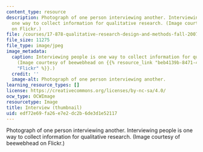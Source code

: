 ```yaml
---
content_type: resource
description: Photograph of one person interviewing another. Interviewing people is
  one way to collect information for qualitative research. (Image courtesy of beewebhead
  on Flickr.)
file: /courses/17-878-qualitative-research-design-and-methods-fall-2007/edf72e69fa26e7e2dc2b6de3d1e52117_17-878f07-th.jpg
file_size: 11275
file_type: image/jpeg
image_metadata:
  caption: Interviewing people is one way to collect information for qualitative research.
    (Image courtesy of beewebhead on {{% resource_link "beb4139b-8471-4521-b219-e80572f331a2"
    "Flickr" %}}.)
  credit: ''
  image-alt: Photograph of one person interviewing another.
learning_resource_types: []
license: https://creativecommons.org/licenses/by-nc-sa/4.0/
ocw_type: OCWImage
resourcetype: Image
title: Interview (thumbnail)
uid: edf72e69-fa26-e7e2-dc2b-6de3d1e52117
---
```

Photograph of one person interviewing another. Interviewing people is one way to collect information for qualitative research. (Image courtesy of beewebhead on Flickr.)